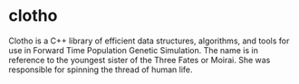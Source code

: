 clotho
======

Clotho is a C++ library of efficient data structures, algorithms, and tools for use in Forward Time Population Genetic Simulation. The name is in reference to the youngest sister of the Three Fates or Moirai. She was responsible for spinning the thread of human life.
